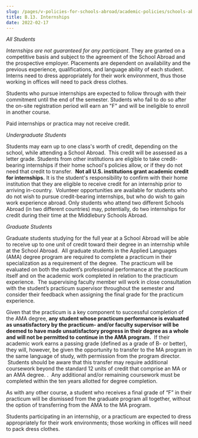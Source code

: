 ```yaml
---
slug: /pages/v-policies-for-schools-abroad/academic-policies/schools-abroad-b-13-internships
title: B.13. Internships
date: 2022-02-17
---
```

_All Students_

_Internships are not guaranteed for any participant_. They are granted on a competitive basis and subject to the agreement of the School Abroad and the prospective employer. Placements are dependent on availability and the previous experience, qualifications, and language ability of each student.  Interns need to dress appropriately for their work environment, thus those working in offices will need to pack dress clothes.

Students who pursue internships are expected to follow through with their commitment until the end of the semester. Students who fail to do so after the on-site registration period will earn an "F" and will be ineligible to enroll in another course.

Paid internships or practica may not receive credit.

_Undergraduate Students_

Students may earn up to one class's worth of credit, depending on the school, while attending a School Abroad.  This credit will be assessed as a letter grade. Students from other institutions are eligible to take credit-bearing internships if their home school's policies allow, or if they do not need that credit to transfer.  **Not all U.S. institutions grant academic credit for internships.** It is the student's responsibility to confirm with their home institution that they are eligible to receive credit for an internship prior to arriving in-country.  Volunteer opportunities are available for students who do not wish to pursue credit-bearing internships, but who do wish to gain work experience abroad. Only students who attend two different Schools Abroad (in two different countries) may, potentially, do two internships for credit during their time at the Middlebury Schools Abroad.

_Graduate Students_

Graduate students studying for the full year at a School Abroad will be able to receive up to one unit of credit toward their degree in an internship while at the School Abroad.  All graduate students in the Applied Languages (AMA) degree program are required to complete a practicum in their specialization as a requirement of the degree.  The practicum will be evaluated on both the student’s professional performance at the practicum itself and on the academic work completed in relation to the practicum experience.  The supervising faculty member will work in close consultation with the student’s practicum supervisor throughout the semester and consider their feedback when assigning the final grade for the practicum experience.

Given that the practicum is a key component to successful completion of the AMA degree, **any student whose practicum performance is evaluated as unsatisfactory by the practicum- and/or faculty supervisor will be deemed to have made unsatisfactory progress in their degree as a whole and will not be permitted to continue in the AMA program.**  If their academic work earns a passing grade (defined as a grade of B- or better), they will, however, be given the opportunity to transfer to the MA program in the same language of study, with permission from the program director.  Students should be aware that this transfer may require additional coursework beyond the standard 12 units of credit that comprise an MA or an AMA degree. .  Any additional and/or remaining coursework must be completed within the ten years allotted for degree completion.

As with any other course, a student who receives a final grade of “F” in their practicum will be dismissed from the graduate program all together, without the option of transferring from the AMA to the MA program.

Students participating in an internship, or a practicum are expected to dress appropriately for their work environments; those working in offices will need to pack dress clothes.